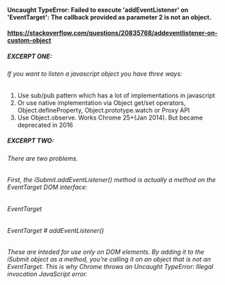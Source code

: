 #### Uncaught TypeError: Failed to execute 'addEventListener' on 'EventTarget': The callback provided as parameter 2 is not an object.

#### https://stackoverflow.com/questions/20835768/addeventlistener-on-custom-object
##### EXCERPT ONE:
 ###### If you want to listen a javascript object you have three ways:

1. Use sub/pub pattern which has a lot of implementations in javascript
1. Or use native implementation via Object get/set operators, Object.defineProperty, Object.prototype.watch or Proxy API
1. Use Object.observe. Works Chrome 25+(Jan 2014). But became deprecated in 2016

##### EXCERPT TWO: 

###### There are two problems.

###### First, the iSubmit.addEventListener() method is actually a method on the EventTarget DOM interface:

###### EventTarget
###### EventTarget # addEventListener()
###### These are inteded for use only on DOM elements. By adding it to the iSubmit object as a method, you're calling it on an object that is not an EventTarget. This is why Chrome throws an Uncaught TypeError: Illegal invocation JavaScript error.
